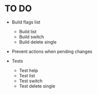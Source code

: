 # TO DO
- Build flags list
    - Build list
    - Build switch
    - Build delete single
- Prevent actions when pending changes

- Tests
    - Test help
    - Test list
    - Test switch
    - Test delete single
